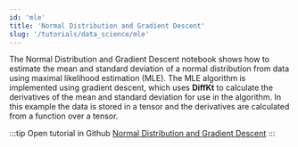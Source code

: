 ```yaml
---
id: 'mle'
title: 'Normal Distribution and Gradient Descent'
slug: '/tutorials/data_science/mle'
---
```

The Normal Distribution and Gradient Descent notebook shows how to estimate 
the mean and standard deviation of a normal distribution from data using maximal likelihood estimation (MLE). The 
MLE algorithm is implemented using gradient descent, which uses **DiffKt** to calculate the derivatives of the 
mean and standard deviation for use in the algorithm. In this example the data is stored in a tensor and 
the derivatives are calculated from a function over a tensor.

:::tip Open tutorial in Github
[Normal Distribution and Gradient Descent](https://github.com/facebookresearch/diffkt/blob/main/tutorials/normal_mle_gradient_descent.ipynb)
:::